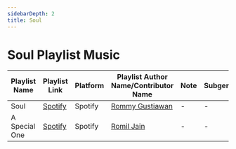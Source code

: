 ```yaml
---
sidebarDepth: 2
title: Soul
---
```


# Soul Playlist Music

| Playlist Name | Playlist Link | Platform | Playlist Author Name/Contributor Name | Note | Subgenre |
| -------------- |-------------- | -------- | ------- | ------- | -------- |
| Soul | [Spotify](https://open.spotify.com/playlist/6KaYLhkB6HXGhKHra1IClD?si=FRVxtkT7SK2gqnf9CVOnBg) | Spotify  | [Rommy Gustiawan](https://github.com/rgxcp) | - | - |
| A Special One | [Spotify](https://open.spotify.com/playlist/7lqCQF4uBXoqgAMN9Qp3GD?si=881502329ba442d7) | Spotify  | [Romil Jain](https://github.com/romiljain23) | - | - |